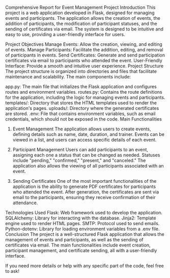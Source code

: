 Comprehensive Report for Event Management Project
Introduction
This project is a web application developed in Flask, designed for managing events and participants. The application allows the creation of events, the addition of participants, the modification of participant statuses, and the sending of certificates via email. The system is designed to be intuitive and easy to use, providing a user-friendly interface for users.

Project Objectives
Manage Events: Allow the creation, viewing, and editing of events.
Manage Participants: Facilitate the addition, editing, and removal of participants in events.
Send Certificates: Generate and send participation certificates via email to participants who attended the event.
User-Friendly Interface: Provide a smooth and intuitive user experience.
Project Structure
The project structure is organized into directories and files that facilitate maintenance and scalability. The main components include:

app.py: The main file that initializes the Flask application and configures routes and environment variables.
routes.py: Contains the route definitions for the application, including the logic for managing events and participants.
templates/: Directory that stores the HTML templates used to render the application's pages.
uploads/: Directory where the generated certificates are stored.
.env: File that contains environment variables, such as email credentials, which should not be exposed in the code.
Main Functionalities
1. Event Management
The application allows users to create events, defining details such as name, date, duration, and trainer. Events can be viewed in a list, and users can access specific details of each event.

2. Participant Management
Users can add participants to an event, assigning each one a status that can be changed as needed. Statuses include "pending," "confirmed," "present," and "canceled." The application also allows the viewing of all participants associated with an event.

3. Sending Certificates
One of the most important functionalities of the application is the ability to generate PDF certificates for participants who attended the event. After generation, the certificates are sent via email to the participants, ensuring they receive confirmation of their attendance.

Technologies Used
Flask: Web framework used to develop the application.
SQLAlchemy: Library for interacting with the database.
Jinja2: Template engine used to render HTML pages.
SMTP: Protocol used to send emails.
Python-dotenv: Library for loading environment variables from a .env file.
Conclusion
The project is a well-structured Flask application that allows the management of events and participants, as well as the sending of certificates via email. The main functionalities include event creation, participant management, and certificate sending, all with a user-friendly interface.

If you need more details or help with any specific part of the code, feel free to ask!
